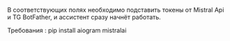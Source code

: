 В соответствующих полях необходимо подставить токены от Mistral Api и TG BotFather, и ассистент сразу начнёт работать.

Требования : pip install aiogram mistralai
